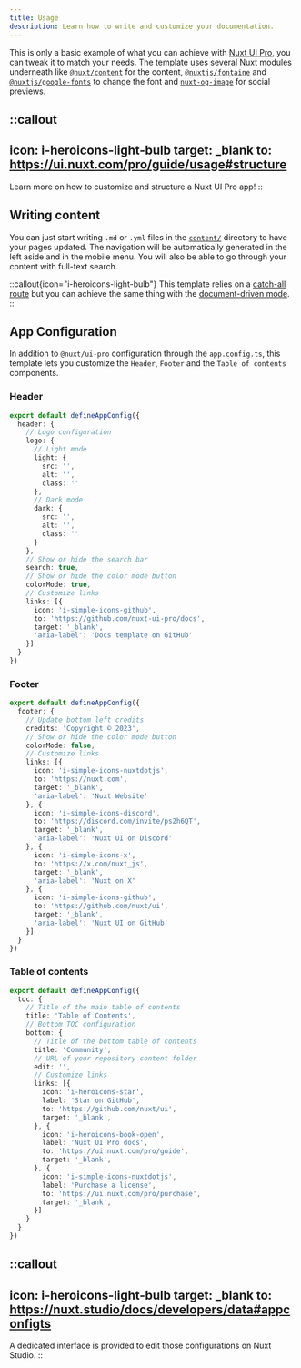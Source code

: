 ```yaml
---
title: Usage
description: Learn how to write and customize your documentation.
---
```


This is only a basic example of what you can achieve with [Nuxt UI Pro](https://ui.nuxt.com/pro/guide), you can tweak it to match your needs. The template uses several Nuxt modules underneath like [`@nuxt/content`](https://content.nuxt.com) for the content, [`@nuxtjs/fontaine`](https://github.com/nuxt-modules/fontaine) and [`@nuxtjs/google-fonts`](https://github.com/nuxt-modules/google-fonts) to change the font and [`nuxt-og-image`](https://nuxtseo.com/og-image/getting-started/installation) for social previews.

::callout
---
icon: i-heroicons-light-bulb
target: _blank
to: https://ui.nuxt.com/pro/guide/usage#structure
---
Learn more on how to customize and structure a Nuxt UI Pro app!
::

## Writing content

You can just start writing `.md` or `.yml` files in the [`content/`](https://content.nuxt.com/usage/content-directory) directory to have your pages updated.
The navigation will be automatically generated in the left aside and in the mobile menu. You will also be able to go through your content with full-text search.

::callout{icon="i-heroicons-light-bulb"}
This template relies on a [catch-all route](https://nuxt.com/docs/guide/directory-structure/pages#catch-all-route) but you can achieve the same thing with the [document-driven mode](https://content.nuxt.com/document-driven/introduction).
::

## App Configuration

In addition to `@nuxt/ui-pro` configuration through the `app.config.ts`, this template lets you customize the `Header`, `Footer` and the `Table of contents` components.

### Header

```ts [app.config.ts]
export default defineAppConfig({
  header: {
    // Logo configuration
    logo: {
      // Light mode
      light: {
        src: '',
        alt: '',
        class: ''
      },
      // Dark mode
      dark: {
        src: '',
        alt: '',
        class: ''
      }
    },
    // Show or hide the search bar
    search: true,
    // Show or hide the color mode button
    colorMode: true,
    // Customize links
    links: [{
      icon: 'i-simple-icons-github',
      to: 'https://github.com/nuxt-ui-pro/docs',
      target: '_blank',
      'aria-label': 'Docs template on GitHub'
    }]
  }
})
```

### Footer

```ts [app.config.ts]
export default defineAppConfig({
  footer: {
    // Update bottom left credits
    credits: 'Copyright © 2023',
    // Show or hide the color mode button
    colorMode: false,
    // Customize links
    links: [{
      icon: 'i-simple-icons-nuxtdotjs',
      to: 'https://nuxt.com',
      target: '_blank',
      'aria-label': 'Nuxt Website'
    }, {
      icon: 'i-simple-icons-discord',
      to: 'https://discord.com/invite/ps2h6QT',
      target: '_blank',
      'aria-label': 'Nuxt UI on Discord'
    }, {
      icon: 'i-simple-icons-x',
      to: 'https://x.com/nuxt_js',
      target: '_blank',
      'aria-label': 'Nuxt on X'
    }, {
      icon: 'i-simple-icons-github',
      to: 'https://github.com/nuxt/ui',
      target: '_blank',
      'aria-label': 'Nuxt UI on GitHub'
    }]
  }
})
```

### Table of contents

```ts [app.config.ts]
export default defineAppConfig({
  toc: {
    // Title of the main table of contents
    title: 'Table of Contents',
    // Bottom TOC configuration
    bottom: {
      // Title of the bottom table of contents
      title: 'Community',
      // URL of your repository content folder
      edit: '',
      // Customize links
      links: [{
        icon: 'i-heroicons-star',
        label: 'Star on GitHub',
        to: 'https://github.com/nuxt/ui',
        target: '_blank',
      }, {
        icon: 'i-heroicons-book-open',
        label: 'Nuxt UI Pro docs',
        to: 'https://ui.nuxt.com/pro/guide',
        target: '_blank',
      }, {
        icon: 'i-simple-icons-nuxtdotjs',
        label: 'Purchase a license',
        to: 'https://ui.nuxt.com/pro/purchase',
        target: '_blank',
      }]
    }
  }
})
```

::callout
---
icon: i-heroicons-light-bulb
target: _blank
to: https://nuxt.studio/docs/developers/data#appconfigts
---
A dedicated interface is provided to edit those configurations on Nuxt Studio.
::
